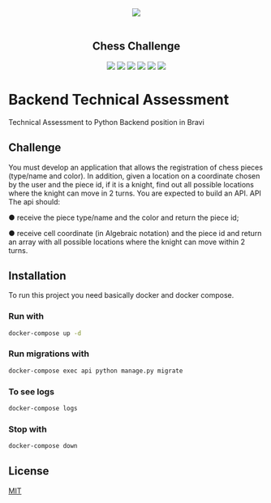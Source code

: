 <div align='center'>
    <img src='https://user-images.githubusercontent.com/55309160/131547708-89c3fc11-f1ac-4d98-a109-2bf31883c814.png'></img><br/><br/>
    <h2><b>Chess Challenge</b></h2>
    <img src='https://img.shields.io/badge/Python-3.8-blue'></img>
    <img src='https://img.shields.io/badge/Django-3.1.7-green'></img>
    <img src='https://img.shields.io/badge/Django_REST_Framework-3.12.3-red'></img>
    <img src='https://img.shields.io/badge/postgres-13-green'></img>
    <img src='https://img.shields.io/badge/Coverage-5.5-red'></img>
    <img src='https://img.shields.io/badge/Pytest-6.2.2-red'></img>
</div>

# Backend Technical Assessment

Technical Assessment to Python Backend position in Bravi

## Challenge

You must develop an application that allows the registration of chess pieces (type/name
and color). In addition, given a location on a coordinate chosen by the user and the piece id,
if it is a knight, find out all possible locations where the knight can move in 2 turns.
You are expected to build an API.
API
The api should:

● receive the piece type/name and the color and return the piece id;

● receive cell coordinate (in Algebraic notation) and the piece id and return an array
with all possible locations where the knight can move within 2 turns.

## Installation

To run this project you need basically docker and docker compose.

### Run with

```bash
docker-compose up -d
```

### Run migrations with

```bash
docker-compose exec api python manage.py migrate
```

### To see logs

```bash
docker-compose logs
```

### Stop with

```bash
docker-compose down
```

## License
[MIT](https://choosealicense.com/licenses/mit/)